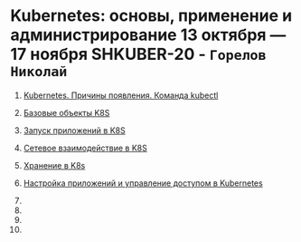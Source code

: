 # Kubernetes: основы, применение и администрирование 13 октября — 17 ноября SHKUBER-20  -  `Горелов Николай`


1. [Kubernetes. Причины появления. Команда kubectl](./kuber-homeworks_1.1_03.25/README.md)

2. [Базовые объекты K8S](./1.2/README.md)

3. [Запуск приложений в K8S](./1.3/README.md)

4. [Сетевое взаимодействие в K8S](./1.4/README.md)

5. [Хранение в K8s](./2.1/README.md)

6. [Настройка приложений и управление доступом в Kubernetes](./2.3/README.md)

7. 

8. 

9. 

10. 
